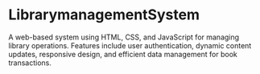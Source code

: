 # LibrarymanagementSystem
A web-based system using HTML, CSS, and JavaScript for managing library operations. Features include user authentication, dynamic content updates, responsive design, and efficient data management for book transactions.
